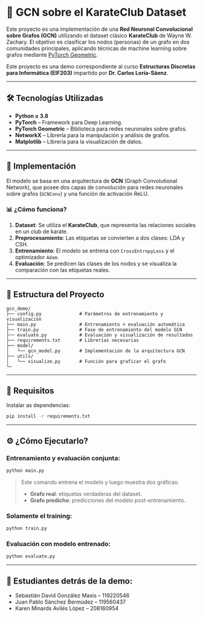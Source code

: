 
# 🧠 GCN sobre el KarateClub Dataset

Este proyecto es una implementación de una **Red Neuronal Convolucional sobre Grafos (GCN)** utilizando el dataset clásico **KarateClub** de Wayne W. Zachary. El objetivo es clasificar los nodos (personas) de un grafo en dos comunidades principales, aplicando técnicas de machine learning sobre grafos mediante [PyTorch Geometric](https://pytorch-geometric.readthedocs.io/).

Este proyecto es una demo correspondiente al curso **Estructuras Discretas para Informática (EIF203)** impartido por **Dr. Carlos Loría-Sáenz**.

---

## 🛠️ Tecnologías Utilizadas

- **Python ≥ 3.8**
- **PyTorch** – Framework para Deep Learning.
- **PyTorch Geometric** – Biblioteca para redes neuronales sobre grafos.
- **NetworkX** – Librería para la manipulación y análisis de grafos.
- **Matplotlib** – Librería para la visualización de datos.

---

## 🦾 Implementación

El modelo se basa en una arquitectura de **GCN** (Graph Convolutional Network), que posee dos capas de convolución para redes neuronales sobre grafos (`GCNConv`) y una función de activación ReLU.

### 📊 ¿Cómo funciona?

1. **Dataset**: Se utiliza el **KarateClub**, que representa las relaciones sociales en un club de karate.
2. **Preprocesamiento**: Las etiquetas se convierten a dos clases: LDA y CSH.
3. **Entrenamiento**: El modelo se entrena con `CrossEntropyLoss` y el optimizador `Adam`.
4. **Evaluación**: Se predicen las clases de los nodos y se visualiza la comparación con las etiquetas reales.

---

## 📁 Estructura del Proyecto

```
gcn_demo/
├── config.py              # Parámetros de entrenamiento y visualización
├── main.py                # Entrenamiento + evaluación automática
├── train.py               # Fase de entrenamiento del modelo GCN
├── evaluate.py            # Evaluación y visualización de resultados
├── requirements.txt       # Librerías necesarias
├── model/
│   └── gcn_model.py       # Implementación de la arquitectura GCN
├── utils/
│   └── visualize.py       # Función para graficar el grafo
└─
```

---

## 🧪 Requisitos

Instalar as dependencias:

```bash
pip install -r requirements.txt
```

---

## ⚙️ ¿Cómo Ejecutarlo?

### Entrenamiento y evaluación conjunta:

```bash
python main.py
```

> Este comando entrena el modelo y luego muestra dos gráficas:
> - **Grafo real**: etiquetas verdaderas del dataset.
> - **Grafo predicho**: predicciones del modelo post-entrenamiento.

### Solamente el training:

```bash
python train.py
```

### Evaluación con modelo entrenado:

```bash
python evaluate.py
```

---

## 👥 Estudiantes detrás de la demo:

- Sebastián David González Masis – 119220546  
- Juan Pablo Sánchez Bermúdez – 119560437  
- Karen Minards Avilés López – 208160954
